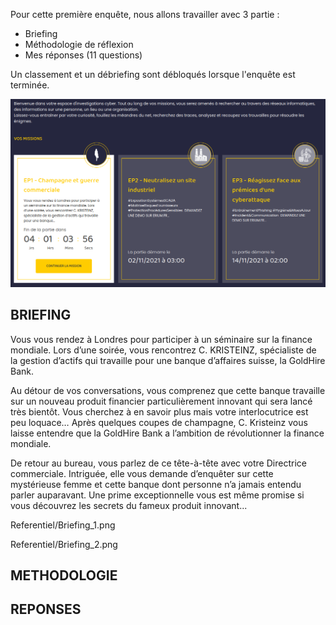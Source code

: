 Pour cette première enquête, nous allons travailler avec 3 partie :

  - Briefing
  - Méthodologie de réflexion
  - Mes réponses (11 questions)
  
Un classement et un débriefing sont débloqués lorsque l'enquête est terminée.

![ALT](../Referentiel/1.png)

## BRIEFING
 
Vous vous rendez à Londres pour participer à un séminaire sur la finance mondiale. Lors d’une soirée, vous rencontrez C. KRISTEINZ, spécialiste de la gestion 
d’actifs qui travaille pour une banque d’affaires suisse, la GoldHire Bank.

Au détour de vos conversations, vous comprenez que cette banque travaille sur un nouveau produit financier particulièrement innovant qui sera lancé très bientôt. 
Vous cherchez à en savoir plus mais votre interlocutrice est peu loquace… Après quelques coupes de champagne, C. Kristeinz vous laisse entendre que la GoldHire Bank 
a l’ambition de révolutionner la finance mondiale.

De retour au bureau, vous parlez de ce tête-à-tête avec votre Directrice commerciale. Intriguée, elle vous demande d’enquêter sur cette mystérieuse femme et 
cette banque dont personne n’a jamais entendu parler auparavant. Une prime exceptionnelle vous est même promise si vous découvrez les secrets du fameux 
produit innovant...

Referentiel/Briefing_1.png

Referentiel/Briefing_2.png
 
## METHODOLOGIE
 
 
 
## REPONSES 

